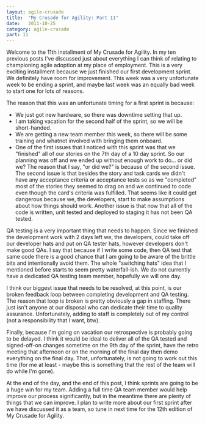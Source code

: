 ```yaml
---
layout: agile-crusade
title:  "My Crusade for Agility: Part 11"
date:   2011-10-25
category: agile-crusade
part: 11
---
```



Welcome to the 11th installment of My Crusade for Agility. In my ten previous
posts I've discussed just about everything I can think of relating to championing
agile adoption at my place of employment. This is a very exciting installment
because we just finished our first development sprint. We definitely have room
for improvement. This week was a very unfortunate week to be ending a sprint, and
maybe last week was an equally bad week to start one for lots of reasons.


The reason that this was an unfortunate timing for a first sprint is because:
* We just got new hardware, so there was downtime setting that up.
* I am taking vacation for the second half of the sprint, so we will be
short-handed.
* We are getting a new team member this week, so there will be some training and
whatnot involved with bringing them onboard.
* One of the first issues that I noticed with this sprint was that we "finished"
all of our stories on the 7th day of a 10 day sprint. So our planning was off and
we ended up without enough work to do... or did we? The reason that I say,
"or did we?" is because of the second issue. The second issue is that besides the
story and task cards we didn't have any acceptance criteria or acceptance tests
so as we "completed" most of the stories they seemed to drag on and we continued
to code even though the card's criteria was fulfilled. That seems like it could
get dangerous because we, the developers, start to make assumptions about how
things should work. Another issue is that now that all of the code is written,
unit tested and deployed to staging it has not been QA tested.

QA testing is a very important thing that needs to happen. Since we finished the
development work with 2 days left we, the developers, could take off our
developer hats and put on QA tester hats, however developers don't make good QAs.
I say that because if I write some code, then QA test that same code there is a
good chance that I am going to be aware of the brittle bits and intentionally
avoid them. The whole "switching hats" idea that I mentioned before starts to
seem pretty waterfall-ish. We do not currently have a dedicated QA testing team
member, hopefully we will one day.

I think our biggest issue that needs to be resolved, at this point, is our broken
feedback loop between completing development and QA testing. The reason that loop
is broken is pretty obviously a gap in staffing. There just isn't anyone at our
disposal who can dedicate their time to quality assurance. Unfortunately, adding
to staff is completely out of my control (not a responsibility that I want, btw).

Finally, because I'm going on vacation our retrospective is probably going to be
delayed. I think it would be ideal to deliver all of the QA tested and
signed-off-on changes sometime on the 9th day of the sprint, have the retro
meeting that afternoon or on the morning of the final day then demo everything on
the final day. That, unfortunately, is not going to work out this time (for me at
least - maybe this is something that the rest of the team will do while I'm gone).


At the end of the day, and the end of this post, I think sprints are going to be
a huge win for my team. Adding a full time QA team member would help improve our
process significantly, but in the meantime there are plenty of things that we can
improve. I plan to write more about our first sprint after we have discussed it
as a team, so tune in next time for the 12th edition of My Crusade for Agility.
